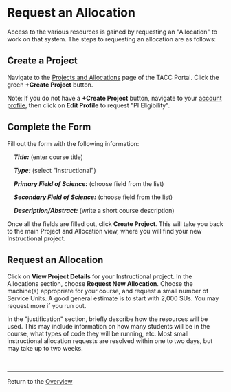 # Request an Allocation

Access to the various resources is gained by requesting an "Allocation" to work
on that system. The steps to requesting an allocation are as follows:

## Create a Project

Navigate to the [Projects and Allocations](https://portal.tacc.utexas.edu/projects-and-allocations)
page of the TACC Portal. Click the green **+Create Project** button.

Note: If you do not have a **+Create Project** button, navigate to your
[account profile](https://portal.tacc.utexas.edu/projects-and-allocations), then
click on **Edit Profile** to request "PI Eligibility".

## Complete the Form

Fill out the form with the following information:


&nbsp;&nbsp;&nbsp;&nbsp;***Title:*** (enter course title)

&nbsp;&nbsp;&nbsp;&nbsp;***Type:*** (select "Instructional")

&nbsp;&nbsp;&nbsp;&nbsp;***Primary Field of Science:*** (choose field from the list)

&nbsp;&nbsp;&nbsp;&nbsp;***Secondary Field of Science:*** (choose field from the list)

&nbsp;&nbsp;&nbsp;&nbsp;***Description/Abstract:*** (write a short course description)


Once all the fields are filled out, click **Create Project**. This will take you
back to the main Project and Allocation view, where you will find your new
Instructional project.

## Request an Allocation

Click on **View Project Details** for your Instructional project. In the Allocations
section, choose **Request New Allocation**. Choose the machine(s) appropriate for
your course, and request a small number of Service Units. A good general estimate
is to start with 2,000 SUs. You may request more if you run out.

In the "justification" section, briefly describe how the resources will be used.
This may include information on how many students will be in the course, what types
of code they will be running, etc. Most small instructional allocation requests
are resolved within one to two days, but may take up to two weeks.

<br>

---
Return to the [Overview](../index.md)
